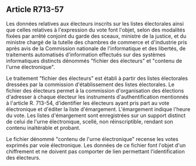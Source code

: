 Article R713-57
----
Les données relatives aux électeurs inscrits sur les listes électorales ainsi
que celles relatives à l'expression du vote font l'objet, selon des modalités
fixées par arrêté conjoint du garde des sceaux, ministre de la justice, et du
ministre chargé de la tutelle des chambres de commerce et d'industrie pris après
avis de la Commission nationale de l'informatique et des libertés, de
traitements automatisés d'information effectués sur des systèmes informatiques
distincts dénommés "fichier des électeurs" et "contenu de l'urne électronique".

Le traitement "fichier des électeurs" est établi à partir des listes électorales
dressées par la commission d'établissement des listes électorales. Le fichier
des électeurs permet à la commission d'organisation des élections d'adresser à
chaque électeur les instruments d'authentification mentionnés à l'article R.
713-54, d'identifier les électeurs ayant pris part au vote électronique et
d'éditer la liste d'émargement. L'émargement indique l'heure du vote. Les listes
d'émargement sont enregistrées sur un support distinct de celui de l'urne
électronique, scellé, non réinscriptible, rendant son contenu inaltérable et
probant.

Le fichier dénommé "contenu de l'urne électronique" recense les votes exprimés
par voie électronique. Les données de ce fichier font l'objet d'un chiffrement
et ne doivent pas comporter de lien permettant l'identification des électeurs.
